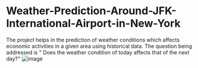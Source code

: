 # Weather-Prediction-Around-JFK-International-Airport-in-New-York
The project helps in the prediction of weather conditions which affects  economic activities in a given area  using historical data. The question being addressed is " Does the weather condition of today affects that of the next day?"
![image](https://user-images.githubusercontent.com/94548340/220893165-39710c0a-aa81-4aeb-b74c-60362f77e59b.png)


